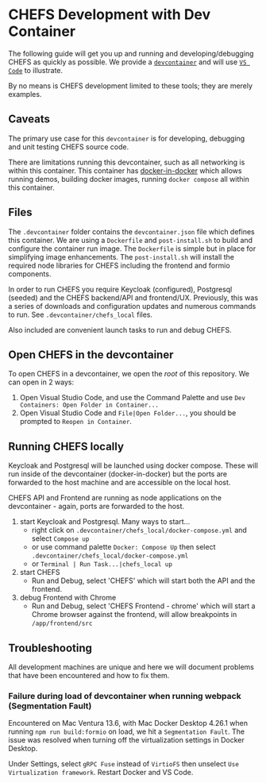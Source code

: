# CHEFS Development with Dev Container
The following guide will get you up and running and developing/debugging CHEFS as quickly as possible. 
We provide a [`devcontainer`](https://containers.dev) and will use [`VS Code`](https://code.visualstudio.com) to illustrate.

By no means is CHEFS development limited to these tools; they are merely examples.  

## Caveats

The primary use case for this `devcontainer` is for developing, debugging and unit testing CHEFS source code.

There are limitations running this devcontainer, such as all networking is within this container. This container has [docker-in-docker](https://github.com/microsoft/vscode-dev-containers/blob/main/script-library/docs/docker-in-docker.md) which allows running demos, building docker images, running `docker compose` all within this container.

## Files
The `.devcontainer` folder contains the `devcontainer.json` file which defines this container. We are using a `Dockerfile` and `post-install.sh` to build and configure the container run image. The `Dockerfile` is simple but in place for simplifying image enhancements. The `post-install.sh` will install the required node libraries for CHEFS including the frontend and formio components.

In order to run CHEFS you require Keycloak (configured), Postgresql (seeded) and the CHEFS backend/API and frontend/UX. Previously, this was a series of downloads and configuration updates and numerous commands to run. See `.devcontainer/chefs_local` files.

Also included are convenient launch tasks to run and debug CHEFS.

## Open CHEFS in the devcontainer

To open CHEFS in a devcontainer, we open the *root* of this repository. We can open in 2 ways:

1. Open Visual Studio Code, and use the Command Palette and use `Dev Containers: Open Folder in Container...`
2. Open Visual Studio Code and `File|Open Folder...`, you should be prompted to `Reopen in Container`.


## Running CHEFS locally
Keycloak and Postgresql will be launched using docker compose. These will run inside of the devcontainer (docker-in-docker) but the ports are forwarded to the host machine and are accessible on the local host.

CHEFS API and Frontend are running as node applications on the devcontainer - again, ports are forwarded to the host.

1. start Keycloak and Postgresql. Many ways to start... 
    - right click on `.devcontainer/chefs_local/docker-compose.yml` and select `Compose up`
    - or use command palette `Docker: Compose Up` then select `.devcontainer/chefs_local/docker-compose.yml`
    - or `Terminal | Run Task...|chefs_local up`
2. start CHEFS
    - Run and Debug, select 'CHEFS' which will start both the API and the frontend.
3. debug Frontend with Chrome
    - Run and Debug, select 'CHEFS Frontend - chrome' which will start a Chrome browser against the frontend, will allow breakpoints in `/app/frontend/src`

## Troubleshooting
All development machines are unique and here we will document problems that have been encountered and how to fix them.

### Failure during load of devcontainer when running webpack (Segmentation Fault)
Encountered on Mac Ventura 13.6, with Mac Docker Desktop 4.26.1 when running `npm run build:formio` on load, we hit a `Segmentation Fault`. The issue was resolved when turning off the virtualization settings in Docker Desktop.

Under Settings, select `gRPC Fuse` instead of `VirtioFS` then unselect `Use Virtualization framework`. Restart Docker and VS Code.